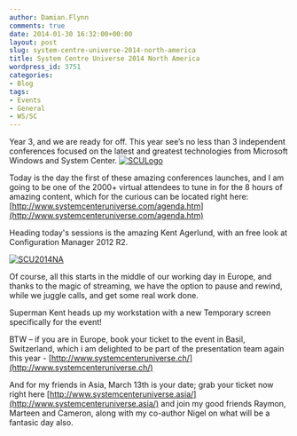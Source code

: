 ```yaml
---
author: Damian.Flynn
comments: true
date: 2014-01-30 16:32:00+00:00
layout: post
slug: system-centre-universe-2014-north-america
title: System Centre Universe 2014 North America
wordpress_id: 3751
categories:
- Blog
tags:
- Events
- General
- WS/SC
---
```


Year 3, and we are ready for off. This year see’s no less than 3 independent conferences focused on the latest and greatest technologies from Microsoft Windows and System Center. [![SCULogo](http://blogstorage.damianflynn.com/wordpress/2014/02/SCULogo_thumb.png)](http://blogstorage.damianflynn.com/wordpress/2014/02/SCULogo.png)

Today is the day the first of these amazing conferences launches, and I am going to be one of the 2000+ virtual attendees to tune in for the 8 hours of amazing content, which for the curious can be located right here: [http://www.systemcenteruniverse.com/agenda.htm](http://www.systemcenteruniverse.com/agenda.htm)

Heading today's sessions is the amazing Kent Agerlund, with an free look at Configuration Manager 2012 R2. 

[![SCU2014NA](http://blogstorage.damianflynn.com/wordpress/2014/02/SCU2014NA_thumb.jpg)](http://blogstorage.damianflynn.com/wordpress/2014/02/SCU2014NA.jpg)

Of course, all this starts in the middle of our working day in Europe, and thanks to the magic of streaming, we have the option to pause and rewind, while we juggle calls, and get some real work done.

Superman Kent heads up my workstation with a new Temporary screen specifically for the event! 

BTW – if you are in Europe, book your ticket to the event in Basil, Switzerland, which i am delighted to be part of the presentation team again this year - [http://www.systemcenteruniverse.ch/](http://www.systemcenteruniverse.ch/)

And for my friends in Asia, March 13th is your date; grab your ticket now right here [http://www.systemcenteruniverse.asia/](http://www.systemcenteruniverse.asia/) and join my good friends Raymon, Marteen and Cameron, along with my co-author Nigel on what will be a fantasic day also.
